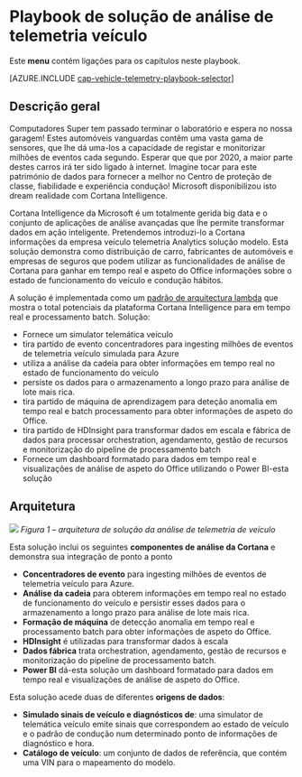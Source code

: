 <properties 
    pageTitle="Playbook de solução de análise de telemetria veículo | Microsoft Azure" 
    description="Utilizar as funcionalidades de análise de Cortana para obter informações em tempo real e aspeto do Office no estado de funcionamento do veículo e condução hábitos." 
    services="machine-learning" 
    documentationCenter="" 
    authors="bradsev" 
    manager="jhubbard" 
    editor="cgronlun" />

<tags 
    ms.service="machine-learning" 
    ms.workload="data-services" 
    ms.tgt_pltfrm="na" 
    ms.devlang="na" 
    ms.topic="article" 
    ms.date="09/12/2016" 
    ms.author="bradsev" />


# <a name="vehicle-telemetry-analytics-solution-playbook"></a>Playbook de solução de análise de telemetria veículo

Este **menu** contém ligações para os capítulos neste playbook. 

[AZURE.INCLUDE [cap-vehicle-telemetry-playbook-selector](../../includes/cap-vehicle-telemetry-playbook-selector.md)]

## <a name="overview"></a>Descrição geral
Computadores Super tem passado terminar o laboratório e espera no nossa garagem! Estes automóveis vanguardas contêm uma vasta gama de sensores, que lhe dá uma-los a capacidade de registar e monitorizar milhões de eventos cada segundo. Esperar que que por 2020, a maior parte destes carros irá ter sido ligado à internet. Imagine tocar para este património de dados para fornecer a melhor no Centro de proteção de classe, fiabilidade e experiência condução! Microsoft disponibilizou isto dream realidade com Cortana Intelligence.

Cortana Intelligence da Microsoft é um totalmente gerida big data e o conjunto de aplicações de análise avançadas que lhe permite transformar dados em ação inteligente. Pretendemos introduzi-lo a Cortana informações da empresa veículo telemetria Analytics solução modelo. Esta solução demonstra como distribuição de carro, fabricantes de automóveis e empresas de seguros que podem utilizar as funcionalidades de análise de Cortana para ganhar em tempo real e aspeto do Office informações sobre o estado de funcionamento do veículo e condução hábitos. 

A solução é implementada como um [padrão de arquitectura lambda](https://en.wikipedia.org/wiki/Lambda_architecture) que mostra o total potenciais da plataforma Cortana Intelligence para em tempo real e processamento batch. Solução: 

- Fornece um simulator telemática veículo
- tira partido de evento concentradores para ingesting milhões de eventos de telemetria veículo simulada para Azure 
- utiliza a análise da cadeia para obter informações em tempo real no estado de funcionamento do veículo
-  persiste os dados para o armazenamento a longo prazo para análise de lote mais rica. 
- tira partido de máquina de aprendizagem para deteção anomalia em tempo real e batch processamento para obter informações de aspeto do Office.
- tira partido de HDInsight para transformar dados em escala e fábrica de dados para processar orchestration, agendamento, gestão de recursos e monitorização do pipeline de processamento batch 
- Fornece um dashboard formatado para dados em tempo real e visualizações de análise de aspeto do Office utilizando o Power BI-esta solução

## <a name="architecture"></a>Arquitetura

![](./media/cortana-analytics-playbook-vehicle-telemetry/fig1-vehicle-telemetry-annalytics-solution-architecture.png)
*Figura 1 – arquitetura de solução da análise de telemetria de veículo*

Esta solução inclui os seguintes **componentes de análise da Cortana** e demonstra sua integração de ponto a ponto


- **Concentradores de evento** para ingesting milhões de eventos de telemetria veículo para Azure.
- **Análise da cadeia** para obterem informações em tempo real no estado de funcionamento do veículo e persistir esses dados para o armazenamento a longo prazo para análise de lote mais rica.
- **Formação de máquina** de detecção anomalia em tempo real e processamento batch para obter informações de aspeto do Office.
- **HDInsight** é utilizadas para transformar dados à escala
- **Dados fábrica** trata orchestration, agendamento, gestão de recursos e monitorização do pipeline de processamento batch.
- **Power BI** dá-esta solução um dashboard formatado para dados em tempo real e visualizações de análise de aspeto do Office.

Esta solução acede duas de diferentes **origens de dados**: 

- **Simulado sinais de veículo e diagnósticos de**: uma simulator de telemática veículo emite sinais que correspondem ao estado de veículo e o padrão de condução num determinado ponto de informações de diagnóstico e hora. 
- **Catálogo de veículo**: um conjunto de dados de referência, que contém uma VIN para o mapeamento do modelo.
